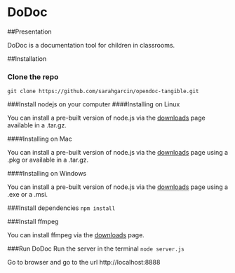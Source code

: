 DoDoc
==========

##Presentation

DoDoc is a documentation tool for children in classrooms.

##Installation

### Clone the repo
```git clone https://github.com/sarahgarcin/opendoc-tangible.git```

###Install nodejs on your computer
####Installing on Linux

You can install a pre-built version of node.js via the [downloads](https://nodejs.org/download/) page available in a .tar.gz.

####Installing on Mac

You can install a pre-built version of node.js via the  [downloads](https://nodejs.org/download/) page using a .pkg or available in a .tar.gz.

####Installing on Windows

You can install a pre-built version of node.js via the  [downloads](https://nodejs.org/download/) page using a .exe or a .msi.

###Install dependencies
```npm install```

###Install ffmpeg

You can install ffmpeg via the [downloads](https://www.ffmpeg.org/download.html) page.

###Run DoDoc
Run the server in the terminal
```node server.js```

Go to browser and go to the url
http://localhost:8888

